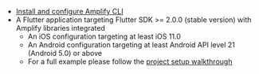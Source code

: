 * [Install and configure Amplify CLI](https://docs.amplify.aws/cli/start/install)
* A Flutter application targeting Flutter SDK >= 2.0.0 (stable version) with Amplify libraries integrated
    * An iOS configuration targeting at least iOS 11.0
    * An Android configuration targeting at least Android API level 21 (Android 5.0) or above
    * For a full example please follow the [project setup walkthrough](~/lib/project-setup/create-application.md)

<inline-fragment platform="flutter" src="~/lib/project-setup/fragments/native_common/prereq/flutter_null_safety.md"></inline-fragment>
